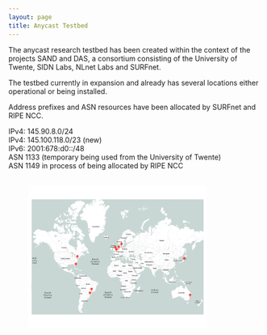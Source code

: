 ```yaml
---
layout: page
title: Anycast Testbed
---
```


The anycast research testbed has been created within the context of
the projects SAND and DAS, a consortium consisting of the University
of Twente, SIDN Labs, NLnet Labs and SURFnet.

The testbed currently in expansion and already has several locations
either operational or being installed.

Address prefixes and ASN resources have been allocated by SURFnet and
RIPE NCC.

IPv4: 145.90.8.0/24 <br>
IPv4: 145.100.118.0/23 (new) <br>
IPv6: 2001:678:d0::/48 <br>
ASN 1133 (temporary being used from the University of Twente) <br>
ASN 1149 in process of being allocated by RIPE NCC <br>

<br>

<div class="col-sm-12 col-sm-offset-0">
    <div class="row text-center">
        <img width="70%" height="70%" style="border: 0px solid #000;margin-left:40px" src="/img/testbed.map.png">
    </div>
</div>
<br>




